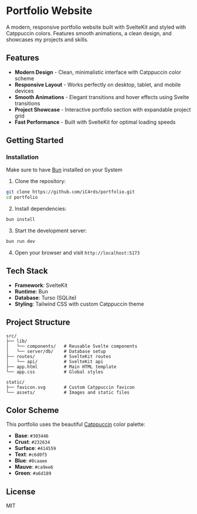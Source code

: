 # Portfolio Website

A modern, responsive portfolio website built with SvelteKit and styled with Catppuccin colors. Features smooth animations, a clean design, and showcases my projects and skills.

## Features

- **Modern Design** - Clean, minimalistic interface with Catppuccin color scheme
- **Responsive Layout** - Works perfectly on desktop, tablet, and mobile devices
- **Smooth Animations** - Elegant transitions and hover effects using Svelte transitions
- **Project Showcase** - Interactive portfolio section with expandable project grid
- **Fast Performance** - Built with SvelteKit for optimal loading speeds

## Getting Started

### Installation

Make sure to have [Bun](https://bun.sh/) installed on your System

1. Clone the repository:
```bash
git clone https://github.com/iC4rds/portfolio.git
cd portfolio
```

2. Install dependencies:
```bash
bun install
```

3. Start the development server:
```bash
bun run dev
```

4. Open your browser and visit `http://localhost:5173`

## Tech Stack

- **Framework**: SvelteKit
- **Runtime**: Bun
- **Database**: Turso (SQLite)
- **Styling**: Tailwind CSS with custom Catppuccin theme

## Project Structure

```
src/
├── lib/
│   └── components/   # Reusable Svelte components
│   └── server/db/    # Database setup
├── routes/           # SvelteKit routes
│   └── api/          # SvelteKit api
├── app.html          # Main HTML template
└── app.css           # Global styles

static/
├── favicon.svg       # Custom Catppuccin favicon
└── assets/           # Images and static files
```

## Color Scheme

This portfolio uses the beautiful [Catppuccin](https://catppuccin.com/) color palette:
- **Base**: `#303446`
- **Crust**: `#232634`
- **Surface**: `#414559`  
- **Text**: `#c6d0f5`
- **Blue**: `#8caaee`
- **Mauve**: `#ca9ee6`
- **Green**: `#a6d189`

## License
MIT